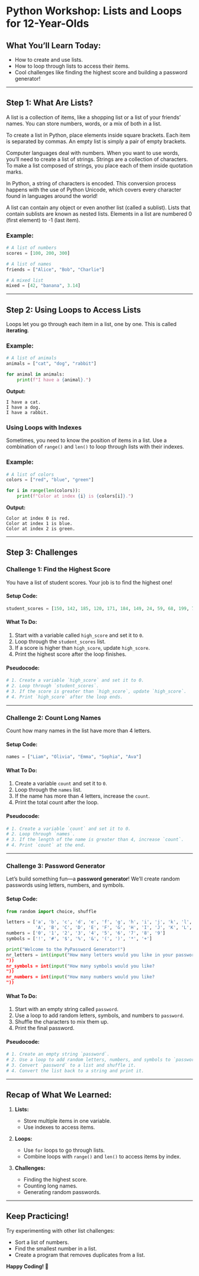 
# Python Workshop: Lists and Loops for 12-Year-Olds

## What You’ll Learn Today:
- How to create and use lists.
- How to loop through lists to access their items.
- Cool challenges like finding the highest score and building a password generator!

---

## Step 1: What Are Lists?

A list is a collection of items, like a shopping list or a list of your friends’ names. You can store numbers, words, or a mix of both in a list.

To create a list in Python, place elements inside square brackets. Each item is separated by commas. An empty list is simply a pair of empty brackets.

Computer languages deal with numbers. When you want to use words, you’ll need to create a list of strings. Strings are a collection of characters. To make a list composed of strings, you place each of them inside quotation marks.

In Python, a string of characters is encoded. This conversion process happens with the use of Python Unicode, which covers every character found in languages around the world!

A list can contain any object or even another list (called a sublist). Lists that contain sublists are known as nested lists. Elements in a list are numbered 0 (first element) to -1 (last item).

### Example:
```python
# A list of numbers
scores = [100, 200, 300]

# A list of names
friends = ["Alice", "Bob", "Charlie"]

# A mixed list
mixed = [42, "banana", 3.14]
```

---

## Step 2: Using Loops to Access Lists

Loops let you go through each item in a list, one by one. This is called **iterating**.

### Example:
```python
# A list of animals
animals = ["cat", "dog", "rabbit"]

for animal in animals:
    print(f"I have a {animal}.")
```

**Output:**
```
I have a cat.
I have a dog.
I have a rabbit.
```

### Using Loops with Indexes

Sometimes, you need to know the position of items in a list. Use a combination of `range()` and `len()` to loop through lists with their indexes.

### Example:
```python
# A list of colors
colors = ["red", "blue", "green"]

for i in range(len(colors)):
    print(f"Color at index {i} is {colors[i]}.")
```

**Output:**
```
Color at index 0 is red.
Color at index 1 is blue.
Color at index 2 is green.
```

---

## Step 3: Challenges

### Challenge 1: Find the Highest Score
You have a list of student scores. Your job is to find the highest one!

#### Setup Code:
```python
student_scores = [150, 142, 185, 120, 171, 184, 149, 24, 59, 68, 199, 78, 65, 89, 86, 55, 91, 64, 89]
```

#### What To Do:
1. Start with a variable called `high_score` and set it to `0`.
2. Loop through the `student_scores` list.
3. If a score is higher than `high_score`, update `high_score`.
4. Print the highest score after the loop finishes.

#### Pseudocode:
```python
# 1. Create a variable `high_score` and set it to 0.
# 2. Loop through `student_scores`.
# 3. If the score is greater than `high_score`, update `high_score`.
# 4. Print `high_score` after the loop ends.
```

---

### Challenge 2: Count Long Names
Count how many names in the list have more than 4 letters.

#### Setup Code:
```python
names = ["Liam", "Olivia", "Emma", "Sophia", "Ava"]
```

#### What To Do:
1. Create a variable `count` and set it to `0`.
2. Loop through the `names` list.
3. If the name has more than 4 letters, increase the `count`.
4. Print the total count after the loop.

#### Pseudocode:
```python
# 1. Create a variable `count` and set it to 0.
# 2. Loop through `names`.
# 3. If the length of the name is greater than 4, increase `count`.
# 4. Print `count` at the end.
```

---

### Challenge 3: Password Generator

Let’s build something fun—a **password generator**! We’ll create random passwords using letters, numbers, and symbols.

#### Setup Code:
```python
from random import choice, shuffle

letters = ['a', 'b', 'c', 'd', 'e', 'f', 'g', 'h', 'i', 'j', 'k', 'l', 'm', 'n', 'o', 'p', 'q', 'r', 's', 't', 'u', 'v', 'w', 'x', 'y', 'z', 
           'A', 'B', 'C', 'D', 'E', 'F', 'G', 'H', 'I', 'J', 'K', 'L', 'M', 'N', 'O', 'P', 'Q', 'R', 'S', 'T', 'U', 'V', 'W', 'X', 'Y', 'Z']
numbers = ['0', '1', '2', '3', '4', '5', '6', '7', '8', '9']
symbols = ['!', '#', '$', '%', '&', '(', ')', '*', '+']

print("Welcome to the PyPassword Generator!")
nr_letters = int(input("How many letters would you like in your password?
"))
nr_symbols = int(input("How many symbols would you like?
"))
nr_numbers = int(input("How many numbers would you like?
"))
```

#### What To Do:
1. Start with an empty string called `password`.
2. Use a loop to add random letters, symbols, and numbers to `password`.
3. Shuffle the characters to mix them up.
4. Print the final password.

#### Pseudocode:
```python
# 1. Create an empty string `password`.
# 2. Use a loop to add random letters, numbers, and symbols to `password`.
# 3. Convert `password` to a list and shuffle it.
# 4. Convert the list back to a string and print it.
```

---

## Recap of What We Learned:
1. **Lists:**
   - Store multiple items in one variable.
   - Use indexes to access items.

2. **Loops:**
   - Use `for` loops to go through lists.
   - Combine loops with `range()` and `len()` to access items by index.

3. **Challenges:**
   - Finding the highest score.
   - Counting long names.
   - Generating random passwords.

---

## Keep Practicing!
Try experimenting with other list challenges:
- Sort a list of numbers.
- Find the smallest number in a list.
- Create a program that removes duplicates from a list.

**Happy Coding! 🎉**
